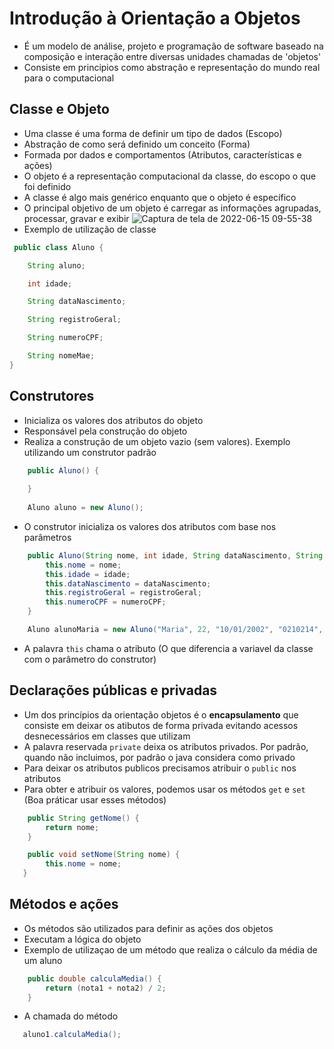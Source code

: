 # Introdução à Orientação a Objetos
- É um modelo de análise, projeto e programação de software baseado na composição e interação entre diversas unidades chamadas de 'objetos'
- Consiste em principios como abstração e representação do mundo real para o computacional

## Classe e Objeto
- Uma classe é uma forma de definir um tipo de dados (Escopo)
- Abstração de como será definido um conceito (Forma)
- Formada por dados e comportamentos (Atributos, características e ações)
- O objeto é a representação computacional da classe, do escopo o que foi definido
- A classe é algo mais genérico enquanto que o objeto é específico
- O principal objetivo de um objeto é carregar as informações agrupadas, processar, gravar e exibir
  ![Captura de tela de 2022-06-15 09-55-38](https://user-images.githubusercontent.com/43495376/173832234-a3f7f8a7-8d05-4b83-b196-37b74cb2adfe.png)
- Exemplo de utilização de classe
```java
 public class Aluno {

    String aluno;

    int idade;

    String dataNascimento;

    String registroGeral;

    String numeroCPF;

    String nomeMae;
}
``` 

## Construtores
- Inicializa os valores dos atributos do objeto
- Responsável pela construção do objeto
- Realiza a construção de um objeto vazio (sem valores). Exemplo utilizando um construtor padrão
```java
    public Aluno() {
    
    }
    
    Aluno aluno = new Aluno();
```
- O construtor inicializa os valores dos atributos com base nos parâmetros
```java
    public Aluno(String nome, int idade, String dataNascimento, String registroGeral, String numeroCPF) {
        this.nome = nome;
        this.idade = idade;
        this.dataNascimento = dataNascimento;
        this.registroGeral = registroGeral;
        this.numeroCPF = numeroCPF;
    }

    Aluno alunoMaria = new Aluno("Maria", 22, "10/01/2002", "0210214", "0145503");
```
- A palavra `this` chama o atributo (O que diferencia a variavel da classe com o parâmetro do construtor)

## Declarações públicas e privadas
- Um dos princípios da orientação objetos é o **encapsulamento** que consiste em deixar os atibutos de forma privada evitando acessos desnecessários em classes que utilizam
- A palavra reservada `private` deixa os atributos privados. Por padrão, quando não incluimos, por padrão o java considera como privado
- Para deixar os atributos publicos precisamos atribuir o `public` nos atributos
- Para obter e atribuir os valores, podemos usar os métodos `get` e `set` (Boa práticar usar esses métodos)
```java
    public String getNome() {
        return nome;
    }

    public void setNome(String nome) {
        this.nome = nome;
   }
```

## Métodos e ações
- Os métodos são utilizados para definir as ações dos objetos
- Executam a lógica do objeto
- Exemplo de utilizaçao de um método que realiza o cálculo da média de um aluno
```java
    public double calculaMedia() {
        return (nota1 + nota2) / 2;
    }
```
- A chamada do método
```java
   aluno1.calculaMedia();
```